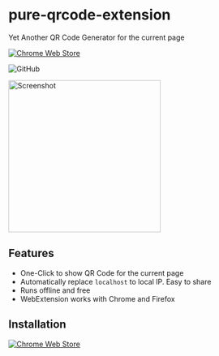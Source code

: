 # pure-qrcode-extension

Yet Another QR Code Generator for the current page

[![Chrome Web Store](https://img.shields.io/chrome-web-store/v/jofdopikmbnokonoohlnefmjffmalcfc?style=for-the-badge&logo=appveyor)](https://chrome.google.com/webstore/detail/pure-qr-code-extension/jofdopikmbnokonoohlnefmjffmalcfc)

![GitHub](https://img.shields.io/github/license/viko16/pure-qrcode-extension?style=for-the-badge)


<img src="https://user-images.githubusercontent.com/5064777/72217721-282d8280-356d-11ea-9f82-e43f0c7764cf.png" alt="Screenshot" width="300">

## Features

- One-Click to show QR Code for the current page
- Automatically replace `localhost` to local IP. Easy to share
- Runs offline and free
- WebExtension works with Chrome and Firefox

## Installation

[![Chrome Web Store](https://developer.chrome.com/webstore/images/ChromeWebStore_BadgeWBorder_v2_206x58.png)](https://chrome.google.com/webstore/detail/pure-qr-code-extension/jofdopikmbnokonoohlnefmjffmalcfc)
